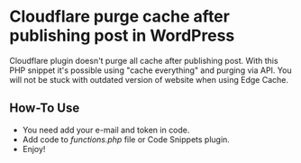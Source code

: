 # Cloudflare purge cache after publishing post in WordPress
Cloudflare plugin doesn't purge all cache after publishing post. With this PHP snippet it's possible using "cache everything" and purging via API. You will not be stuck with outdated version of website when using Edge Cache.

## How-To Use
- You need add your e-mail and token in code.
- Add code to *functions.php* file or Code Snippets plugin.
- Enjoy!
